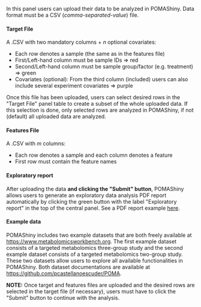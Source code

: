 
In this panel users can upload their data to be analyzed in POMAShiny. Data format must be a CSV (*comma-separated-value*) file.

#### Target File

A .CSV with two mandatory columns + *n* optional covariates:

  - Each row denotes a sample (the same as in the features file)
  - First/Left-hand column must be sample IDs => red
  - Second/Left-hand column must be sample group/factor (e.g. treatment) => green
  - Covariates (optional): From the third column (included) users can also include several experiment covariates => purple

Once this file has been uploaded, users can select desired rows in the "Target File" panel table to create a subset of the whole uploaded data. If this selection is done, only selected rows are analyzed in POMAShiny, if not (default) all uploaded data are analyzed.

#### Features File

A .CSV with *m* columns:

  - Each row denotes a sample and each column denotes a feature
  - First row must contain the feature names

#### Exploratory report

After uploading the data **and clicking the "Submit" button**, POMAShiny allows users to generate an exploratory data analysis PDF report automatically by clicking the green button with the label "Exploratory report" in the top of the central panel. See a PDF report example [here](https://pcastellanoescuder.github.io/POMA/articles/POMA-eda.html).

#### Example data

POMAShiny includes two example datasets that are both freely available at https://www.metabolomicsworkbench.org. The first example dataset consists of a targeted metabolomics three-group study and the second example dataset consists of a targeted metabolomics two-group study. These two datasets allow users to explore all available functionalities in POMAShiny. Both dataset documentations are available at https://github.com/pcastellanoescuder/POMA.

**NOTE:** Once target and features files are uploaded and the desired rows are selected in the target file (if necessary), users must have to click the "Submit" button to continue with the analysis.

